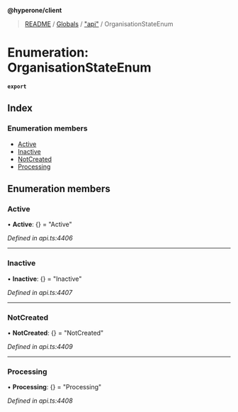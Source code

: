 **@hyperone/client**

> [README](../README.md) / [Globals](../globals.md) / ["api"](../modules/_api_.md) / OrganisationStateEnum

# Enumeration: OrganisationStateEnum

**`export`** 

## Index

### Enumeration members

* [Active](_api_.organisationstateenum.md#active)
* [Inactive](_api_.organisationstateenum.md#inactive)
* [NotCreated](_api_.organisationstateenum.md#notcreated)
* [Processing](_api_.organisationstateenum.md#processing)

## Enumeration members

### Active

•  **Active**: {} = "Active"

*Defined in api.ts:4406*

___

### Inactive

•  **Inactive**: {} = "Inactive"

*Defined in api.ts:4407*

___

### NotCreated

•  **NotCreated**: {} = "NotCreated"

*Defined in api.ts:4409*

___

### Processing

•  **Processing**: {} = "Processing"

*Defined in api.ts:4408*
